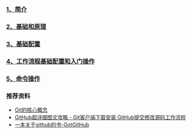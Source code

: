 ### [1、简介](./intro '简介')

### [2、基础和原理](./theory '基础和原理')

### [3、基础配置](./setconfig '基础配置')

### [4、工作流程基础配置和入门操作](./workflow '工作流程基础配置和入门操作')

### [5、命令操作](./command '命令操作')

### 推荐资料

* [Git的核心概念](https://lufficc.com/blog/the-core-conception-of-git)
* [GitHub超详细图文攻略 - Git客户端下载安装 GitHub提交修改源码工作流程](http://blog.csdn.net/vipzjyno1/article/details/22098621)
* [一本关于github的书-GotGitHub](http://www.worldhello.net/gotgithub/index.html)